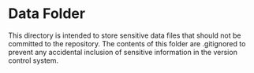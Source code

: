 # Data Folder

This directory is intended to store sensitive data files that should not be committed to the repository. The contents of this folder are .gitignored to prevent any accidental inclusion of sensitive information in the version control system.
